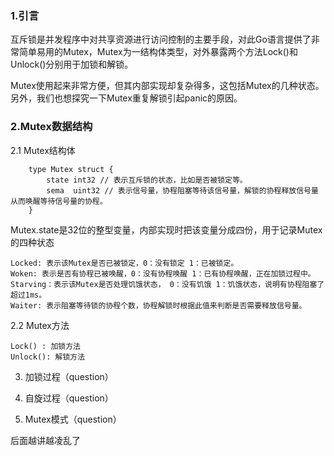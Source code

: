 ### 1.引言

互斥锁是并发程序中对共享资源进行访问控制的主要手段，对此Go语言提供了非常简单易用的Mutex，Mutex为一结构体类型，对外暴露两个方法Lock()和Unlock()分别用于加锁和解锁。

Mutex使用起来非常方便，但其内部实现却复杂得多，这包括Mutex的几种状态。另外，我们也想探究一下Mutex重复解锁引起panic的原因。

### 2.Mutex数据结构

2.1 Mutex结构体

```golang
    type Mutex struct {
        state int32 // 表示互斥锁的状态，比如是否被锁定等。
        sema  uint32 // 表示信号量，协程阻塞等待该信号量，解锁的协程释放信号量从而唤醒等待信号量的协程。
    }
```

Mutex.state是32位的整型变量，内部实现时把该变量分成四份，用于记录Mutex的四种状态

    Locked: 表示该Mutex是否已被锁定，0：没有锁定 1：已被锁定。
    Woken: 表示是否有协程已被唤醒，0：没有协程唤醒 1：已有协程唤醒，正在加锁过程中。
    Starving：表示该Mutex是否处理饥饿状态， 0：没有饥饿 1：饥饿状态，说明有协程阻塞了超过1ms。
    Waiter: 表示阻塞等待锁的协程个数，协程解锁时根据此值来判断是否需要释放信号量。

2.2 Mutex方法

    Lock() : 加锁方法
    Unlock(): 解锁方法

3. 加锁过程（question）

4. 自旋过程（question）

5. Mutex模式（question）

后面越讲越凌乱了
